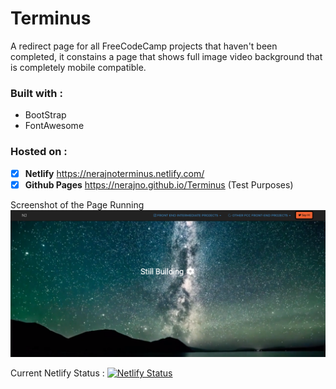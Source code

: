 # Terminus

A redirect page for all FreeCodeCamp projects that haven't been completed, it constains a page that shows full image video background that is completely  mobile compatible.

### Built with :
* BootStrap 
* FontAwesome

### Hosted on : 
- [x] **Netlify** https://nerajnoterminus.netlify.com/  
- [x] **Github Pages** https://nerajno.github.io/Terminus (Test Purposes)

Screenshot of the Page Running
![Image of Screenshot](https://github.com/Nerajno/Terminus/blob/master/Jan_Screen_Shot.png)

Current Netlify Status : 
[![Netlify Status](https://api.netlify.com/api/v1/badges/b44ca342-e25e-47cb-8522-946b72944f94/deploy-status)](https://app.netlify.com/sites/nerajnoterminus/deploys)
